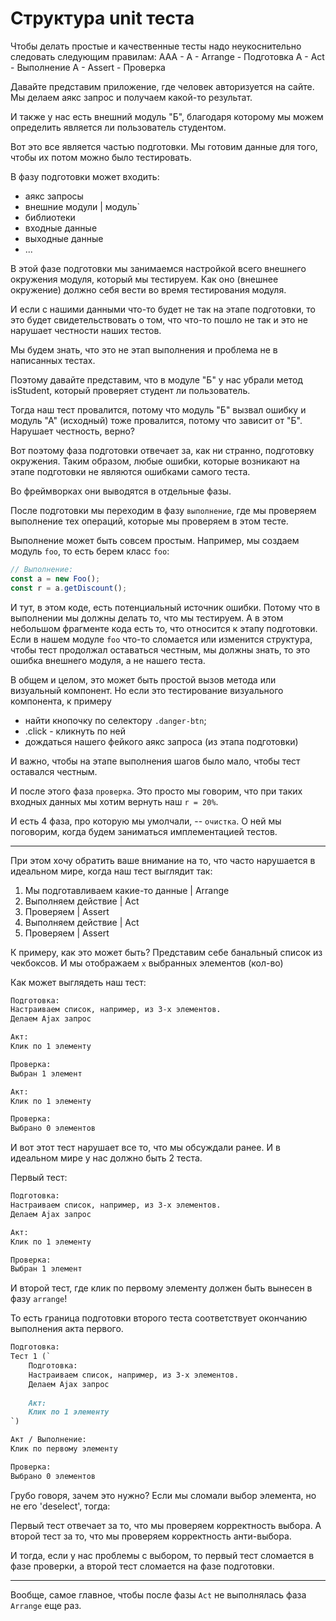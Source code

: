 # Структура unit теста

Чтобы делать простые и качественные тесты надо неукоснительно
следовать следующим правилам: AAA -
A - Arrange - Подготовка
A - Act - Выполнение
A - Assert - Проверка

Давайте представим приложение, где человек авторизуется на сайте.
Мы делаем аякс запрос и получаем какой-то результат.

И также у нас есть внешний модуль "Б", благодаря которому мы можем определить
является ли пользователь студентом.

Вот это все является частью подготовки. Мы готовим данные для того, чтобы
их потом можно было тестировать.

В фазу подготовки может входить:

- аякс запросы
- внешние модули | модуль`
- библиотеки
- входные данные
- выходные данные
- ...

В этой фазе подготовки мы занимаемся настройкой всего внешнего окружения модуля,
который мы тестируем. Как оно (внешнее окружение) должно себя вести во время
тестирования модуля.

И если с нашими данными что-то будет не так на этапе подготовки, то это будет
свидетельствовать о том, что что-то пошло не так и это не нарушает честности
наших тестов.

Мы будем знать, что это не этап выполнения и проблема не в написанных тестах.

Поэтому давайте представим, что в модуле "Б" у нас убрали метод isStudent, который
проверяет студент ли пользователь.

Тогда наш тест провалится, потому что модуль "Б" вызвал ошибку и модуль "А" (исходный)
тоже провалится, потому что зависит от "Б". Нарушает честность, верно?

Вот поэтому фаза подготовки отвечает за, как ни странно, подготовку окружения.
Таким образом, любые ошибки, которые возникают на этапе подготовки не являются
ошибками самого теста.

Во фреймворках они выводятся в отдельные фазы.

После подготовки мы переходим в фазу `выполнение`, где мы проверяем выполнение
тех операций, которые мы проверяем в этом тесте.

Выполнение может быть совсем простым. Например,
мы создаем модуль `foo`, то есть берем класс `foo`:

```js
// Выполнение:
const a = new Foo();
const r = a.getDiscount();
```

И тут, в этом коде, есть потенциальный источник ошибки.
Потому что в выполнении мы должны делать то, что мы тестируем.
А в этом небольшом фрагменте кода есть то, что относится к этапу подготовки.
Если в нашем модуле `foo` что-то сломается или изменится структура, чтобы
тест продолжал оставаться честным, мы должны знать, то это ошибка внешнего модуля,
а не нашего теста.

В общем и целом, это может быть простой вызов метода или визуальный компонент.
Но если это тестирование визуального компонента, к примеру

- найти кнопочку по селектору `.danger-btn`;
- .click - кликнуть по ней
- дождаться нашего фейкого аякс запроса (из этапа подготовки)

И важно, чтобы на этапе выполнения шагов было мало, чтобы тест оставался честным.

И после этого фаза `проверка`.
Это просто мы говорим, что при таких входных данных мы хотим вернуть наш `r = 20%`.

И есть 4 фаза, про которую мы умолчали, -- `очистка`. О ней мы поговорим, когда будем
заниматься имплементацией тестов.

---
При этом хочу обратить ваше внимание на то, что часто нарушается в идеальном мире,
когда наш тест выглядит так:

1. Мы подготавливаем какие-то данные | Arrange
2. Выполняем действие | Act
3. Проверяем | Assert
4. Выполняем действие | Act
5. Проверяем | Assert

К примеру, как это может быть?
Представим себе банальный список из чекбоксов.
И мы отображаем `x` выбранных элементов (кол-во)

Как может выглядеть наш тест:  

```md
Подготовка:
Настраиваем список, например, из 3-х элементов.
Делаем Ajax запрос

Акт:
Клик по 1 элементу

Проверка:
Выбран 1 элемент

Акт:
Клик по 1 элементу

Проверка:
Выбрано 0 элементов
```

И вот этот тест нарушает все то, что мы обсуждали ранее.
И в идеальном мире у нас должно быть 2 теста.

Первый тест:

```md
Подготовка:
Настраиваем список, например, из 3-х элементов.
Делаем Ajax запрос

Акт:
Клик по 1 элементу

Проверка:
Выбран 1 элемент
```

И второй тест, где клик по первому элементу должен быть вынесен в фазу
`arrange`!

То есть граница подготовки второго теста соответствует окончанию выполнения
акта первого.

```md
Подготовка:
Тест 1 (`
    Подготовка:
    Настраиваем список, например, из 3-х элементов.
    Делаем Ajax запрос
    
    Акт:
    Клик по 1 элементу
`)

Акт / Выполнение:
Клик по первому элементу

Проверка:
Выбрано 0 элементов
```

Грубо говоря, зачем это нужно?
Если мы сломали выбор элемента, но не его 'deselect', тогда:

Первый тест отвечает за то, что мы проверяем корректность выбора.
А второй тест за то, что мы проверяем корректность анти-выбора.

И тогда, если у нас проблемы с выбором, то первый тест сломается в фазе проверки,
а второй тест сломается на фазе подготовки.

---
Вообще, самое главное, чтобы после фазы `Act` не выполнялась фаза `Arrange`
еще раз.
